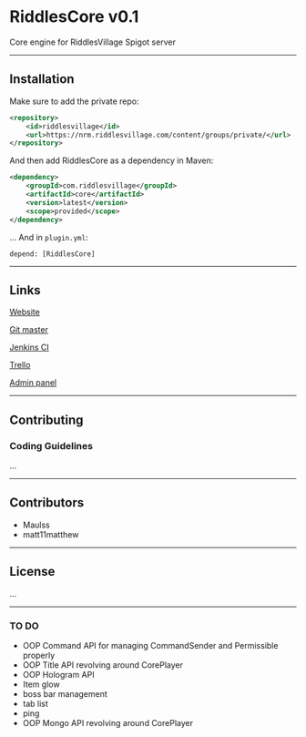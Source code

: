 # RiddlesCore v0.1
Core engine for RiddlesVillage Spigot server

---

## Installation

Make sure to add the private repo:

```xml
<repository>
    <id>riddlesvillage</id>
    <url>https://nrm.riddlesvillage.com/content/groups/private/</url>
</repository>
```

And then add RiddlesCore as a dependency in Maven:

```xml
<dependency>
    <groupId>com.riddlesvillage</groupId>
    <artifactId>core</artifactId>
    <version>latest</version>
    <scope>provided</scope>
</dependency>
```

... And in `plugin.yml`:

```
depend: [RiddlesCore]
```

---

## Links
[Website](https://riddlesvillage.com "RiddlesVillage")

[Git master](https://github.com/RiddlesVillage/core/tree/master "Master branch")

[Jenkins CI](https://riddlesvillage.com "Jenkins CI")

[Trello](https://trello.com/b/tEWzXRzj/riddles-village-zone)

[Admin panel](https://panel.riddlesvillage.com/auth/login)

---

## Contributing

### Coding Guidelines

...

---

## Contributors
- Maulss
- matt11matthew

---

## License

...

---

### TO DO
- OOP Command API for managing CommandSender and Permissible properly
- OOP Title API revolving around CorePlayer
- OOP Hologram API
- Item glow
- boss bar management
- tab list
- ping
- OOP Mongo API revolving around CorePlayer